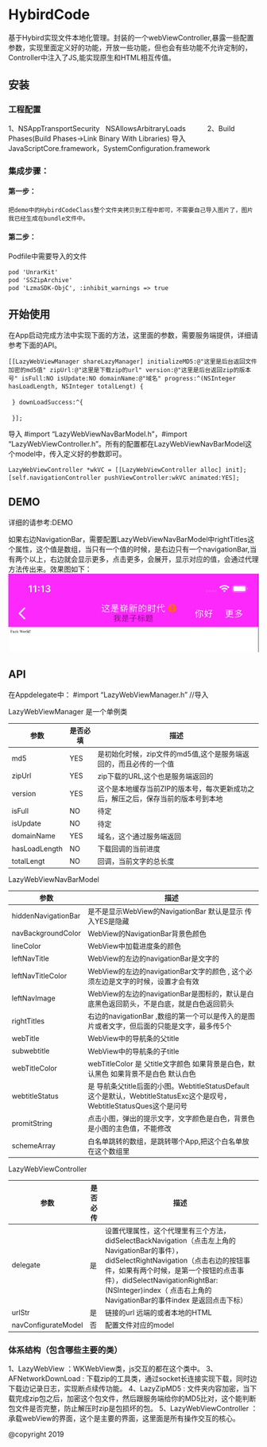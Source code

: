 # HybirdCode

基于Hybird实现文件本地化管理。封装的一个webViewController,暴露一些配置参数，实现里面定义好的功能，开放一些功能，但也会有些功能不允许定制的，Controller中注入了JS,能实现原生和HTML相互传值。

## 安装

### 工程配置
1、<key>NSAppTransportSecurity</key>
    <dict>
        <key>NSAllowsArbitraryLoads</key>
        <true/>
    </dict>
2、Build Phases(Build Phases->Link Binary With Libraries)
导入   JavaScriptCore.framework，SystemConfiguration.framework

### 集成步骤：

#### 第一步：
	把demo中的HybirdCodeClass整个文件夹拷贝到工程中即可，不需要自己导入图片了，图片我已经生成在bundle文件中。

#### 第二步：

Podfile中需要导入的文件

  	pod 'UnrarKit'
  	pod 'SSZipArchive'
  	pod 'LzmaSDK-ObjC', :inhibit_warnings => true

## 开始使用

在App启动完成方法中实现下面的方法，这里面的参数，需要服务端提供，详细请参考下面的API。

	[[LazyWebViewManager shareLazyManager] initializeMD5:@"这里是后台返回文件加密的md5值" zipUrl:@"这里是下载zip的url" version:@"这里是后台返回zip的版本号" isFull:NO isUpdate:NO domainName:@"域名" progress:^(NSInteger hasLoadLength, NSInteger totalLengt) {

	 } downLoadSuccess:^{ 

	 }];

导入 #import “LazyWebViewNavBarModel.h”，#import 	“LazyWebViewController.h”。所有的配置都在LazyWebViewNavBarModel这个model中，传入定义好的参数即可。
	
	LazyWebViewController *wkVC = [[LazyWebViewController alloc] init];
	[self.navigationController pushViewController:wkVC animated:YES];

## DEMO

详细的请参考:DEMO

如果右边NavigationBar，需要配置LazyWebViewNavBarModel中rightTitles这个属性，这个值是数组，当只有一个值的时候，是右边只有一个navigationBar,当有两个以上，右边就会显示更多，点击更多，会展开，显示对应的值，会通过代理方法传出来。效果图如下：
![效果图](1234.png)



## API

在Appdelegate中： #import “LazyWebViewManager.h”  //导入

LazyWebViewManager 是一个单例类

| 参数  | 是否必填  | 描述  |
| ------------ | ------------ | ------------ |
| md5  |  YES | 是初始化时候，zip文件的md5值,这个是服务端返回的，而且必传的一个值  |
| zipUrl  | YES  | zip下载的URL,这个也是服务端返回的  |
| version  | YES  | 这个是本地缓存当前ZIP的版本号，每次更新成功之后，解压之后，保存当前的版本号到本地  |
| isFull  | NO  | 待定  |
| isUpdate  | NO  | 待定  |
| domainName  | YES  | 域名，这个通过服务端返回  |
| hasLoadLength  | NO  | 下载回调的当前进度  |
| totalLengt  | NO  | 回调，当前文字的总长度  |



LazyWebViewNavBarModel

| 参数  | 描述  |
| ------------ | ------------ |
| hiddenNavigationBar  | 是不是显示WebView的NavigationBar  默认是显示  传入YES是隐藏  |
| navBackgroundColor  | WebView的NavigationBar背景色颜色  |
| lineColor  | WebView中加载进度条的颜色  |
| leftNavTitle  | WebView的左边的navigationBar是文字的  |
| leftNavTitleColor  | WebView的左边的navigationBar文字的颜色  ,  这个必须左边是文字的时候，设置才会有效  |
| leftNavImage  | WebView的左边的navigationBar是图标的，默认是白底黑色返回箭头，不是白底，就是白色返回箭头  |
| rightTitles  | 右边的navigationBar ,数组的第一个可以是传入的是图片或者文字，但后面的只能是文字，最多传5个  |
| webTitle  | WebView中的导航条的父title  |
| subwebtitle  | WebView中的导航条的子title  |
| webTitleColor  | webTitleColor 是 父title文字颜色  如果背景是白色，默认黑色  如果背景不是白色  默认白色  |
| webtitleStatus  | 是 导航条父title后面的小图。WebtitleStatusDefault这个是默认，WebtitleStatusExc这个是叹号，WebtitleStatusQues这个是问号  |
| promitString  | 点击小图，弹出的提示文字，文字颜色是白色，背景色是小图的主色值，不能修改  |
| schemeArray  | 白名单跳转的数组，是跳转哪个App,把这个白名单放在这个数组里  |

LazyWebViewController

| 参数  | 是否必传  | 描述  |
| ------------ | ------------ | ------------ |
| delegate  | 是  | 设置代理属性，这个代理里有三个方法，didSelectBackNavigation（点击左上角的NavigationBar的事件），didSelectRightNavigation（点击右边的按钮事件，如果有两个时候，是第一个按钮的点击事件），didSelectNavigationRightBar:(NSInteger)index（    点击右上角的NavigationBar的事件index 是返回点击下标）  |
| urlStr  | 是  | 链接的url   远端的或者本地的HTML  |
| navConfigurateModel  | 否  | 配置文件对应的model  |

### 体系结构（包含哪些主要的类）

1、LazyWebView ：WKWebView类，js交互的都在这个类中。
3、AFNetworkDownLoad  : 下载zip的工具类，通过socket长连接实现下载，同时边下载边记录日志，实现断点续传功能。
4、LazyZipMD5 : 文件夹内容加密，当下载完成zip包之后，加密这个包文件，然后跟服务端给你的MD5比对，这个能判断包文件是否完整，防止解压时zip是包损坏的包。
5、LazyWebViewController ：承载webView的界面，这个是主要的界面，这里面是所有操作交互的核心。

@copyright 2019


